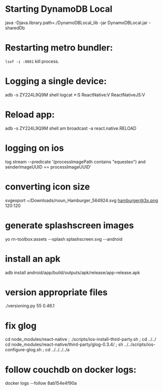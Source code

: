 # Starting DynamoDB Local
java -Djava.library.path=./DynamoDBLocal_lib -jar DynamoDBLocal.jar -sharedDb

# Restarting metro bundler:
`lsof -i :8081` kill process.

# Logging a single device:
adb -s ZY224L9Q9M shell logcat *:S ReactNative:V ReactNativeJS:V

# Reload app:
adb -s ZY224L9Q9M shell am broadcast -a react.native.RELOAD

# logging on ios
log stream --predicate '(processImagePath contains "equesteo") and senderImageUUID == processImageUUID'

# converting icon size
svgexport ~/Downloads/noun_Hamburger_564924.svg hamburger@3x.png 120:120

# generate splashscreen images
yo rn-toolbox:assets --splash splashscreen.svg --android

# install an apk
adb install android/app/build/outputs/apk/release/app-release.apk

# version appropriate files
./versioning.py 55 0.46.1

# fix glog
cd node_modules/react-native ; ./scripts/ios-install-third-party.sh ; cd ../../
cd node_modules/react-native/third-party/glog-0.3.4/ ; sh ../../scripts/ios-configure-glog.sh ; cd ../../../../a

# follow couchdb on docker logs:
docker logs --follow 8ab154e4f90a
